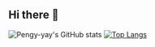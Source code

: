 ## Hi there 👋

![Pengy-yay's GitHub stats](https://github-readme-stats.vercel.app/api?username=Pengy-yay&show_icons=true&theme=algolia)
[![Top Langs](https://github-readme-stats.vercel.app/api/top-langs/?username=Pengy-yay&layout=donut&theme=algolia)](https://github.com/anuraghazra/github-readme-stats)


<!--
**Pengy-yay/Pengy-yay** is a ✨ _special_ ✨ repository because its `README.md` (this file) appears on your GitHub profile.

Here are some ideas to get you started:

- 🔭 I’m currently working on ...
- 🌱 I’m currently learning ...
- 👯 I’m looking to collaborate on ...
- 🤔 I’m looking for help with ...
- 💬 Ask me about ...
- 📫 How to reach me: ...
- 😄 Pronouns: ...
- ⚡ Fun fact: ...
-->
